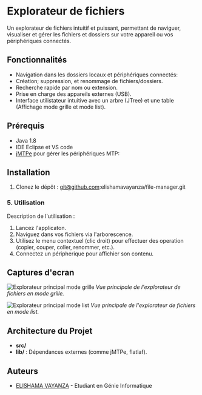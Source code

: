 # Explorateur de fichiers

Un explorateur de fichiers intuitif et puissant, permettant de naviguer, visualiser et gérer les fichiers et dossiers sur votre appareil ou  vos périphériques connectés.

## Fonctionnalités

- Navigation dans les dossiers locaux et périphériques connectés:
- Création; suppression, et renommage de fichiers/dossiers.
- Recherche rapide par nom ou extension.
- Prise en charge des appareils externes (USB).
- Interface utilistateur intuitive avec un arbre (JTree) et une table (Affichage mode grille et mode list).

## Prérequis

- Java 1.8
- IDE Eclipse et VS code
- [jMTPe](https://github.com/jmtp/jmtp) pour gérer les périphériques MTP:

## Installation

1. Clonez le dépôt : git@github.com:elishamavayanza/file-manager.git

### **5. Utilisation**

Description de l'utilisation :

1. Lancez l'applicaton.
2. Naviguez dans vos fichiers via l'arborescence.
3. Utilisez le menu contextuel (clic droit) pour effectuer des operation (copier, couper, coller, renommer, etc.).
4. Connectez un péripherique pour affichier son contenu.

## Captures d'ecran
![Explorateur principal mode grille](./image/explorateur1.png)
*Vue principale de l'explorateur de fichiers en mode grille.*

![Explorateur principal mode list](./image/explorateur2.png)
*Vue principale de l'explorateur de fichiers en mode list.*

## Architecture du Projet
- **src/**
- **lib/** : Dépendances externes (comme jMTPe, flatlaf).

## Auteurs
- [ELISHAMA VAYANZA](https://github.com/elishamavayanza) - Etudiant en Génie Informatique

